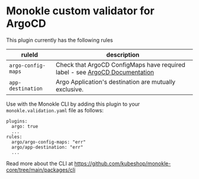 # Monokle custom validator for ArgoCD

This plugin currently has the following rules

| ruleId             | description                                                                                                                                                                     |
| ------------------ | ------------------------------------------------------------------------------------------------------------------------------------------------------------------------------- |
| `argo-config-maps` | Check that ArgoCD ConfigMaps have required label - see [ArgoCD Documentation](https://argo-cd.readthedocs.io/en/stable/operator-manual/declarative-setup/#atomic-configuration) |
| `app-destination`  | Argo Application's destination are mutually exclusive.                                                                                                                          |

Use with the Monokle CLI by adding this plugin to your `monokle.validation.yaml` file as follows:

```
plugins:
  argo: true
  ...
rules:
  argo/argo-config-maps: "err"
  argo/app-destination: "err"
  ...
```

Read more about the CLI at https://github.com/kubeshop/monokle-core/tree/main/packages/cli
